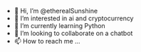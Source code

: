 - 👋 Hi, I’m @etherealSunshine
- 👀 I’m interested in ai and cryptocurrency
- 🌱 I’m currently learning Python
- 💞️ I’m looking to collaborate on a chatbot
- 📫 How to reach me ...

<!---
etherealSunshine/etherealSunshine is a ✨ special ✨ repository because its `README.md` (this file) appears on your GitHub profile.
You can click the Preview link to take a look at your changes.
--->
